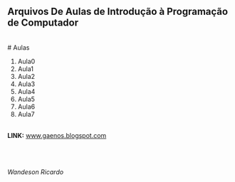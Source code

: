 ## Arquivos De Aulas de Introdução à Programação de Computador
<br>
# Aulas

<br>
<ol>
	<li>Aula0</li>
	<li>Aula1</li>
	<li>Aula2</li>
	<li>Aula3</li>
	<li>Aula4</li>
	<li>Aula5</li>
	<li>Aula6</li>
	<li>Aula7</li>

</ol>

<br>
<b>LINK:</b> <a href="#">www.gaenos.blogspot.com</a>
<br><br><br><br>

<i>Wandeson Ricardo</i>
